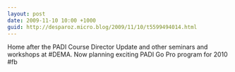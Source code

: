 ```yaml
---
layout: post
date: 2009-11-10 10:00 +1000
guid: http://desparoz.micro.blog/2009/11/10/t5599494014.html
---
```

Home after the PADI Course Director Update and other seminars and workshops at #DEMA. Now planning exciting PADI Go Pro program for 2010 #fb
